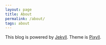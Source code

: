 ```yaml
---
layout: page
title: About
permalink: /about/
tags: about
---
```


<!-- ![me](https://s.gravatar.com/avatar/6ff316b1a6d6d44201b596caad8eeef7?s=256&r=g) -->


This blog is powered by [Jekyll](https://github.com/jekyll/jekyll). Theme is [Pixyll](https://github.com/johnotander/pixyll).
